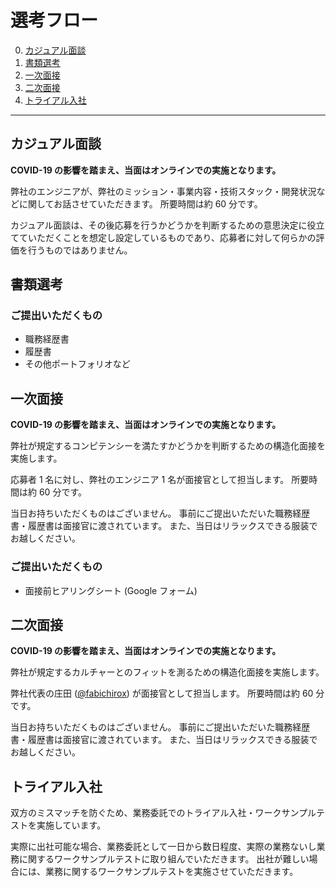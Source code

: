 # 選考フロー

0. [カジュアル面談](#カジュアル面談)
1. [書類選考](#書類選考)
2. [一次面接](#一次面接)
3. [二次面接](#二次面接)
4. [トライアル入社](#トライアル入社)

---

## カジュアル面談

**COVID-19 の影響を踏まえ、当面はオンラインでの実施となります。**

弊社のエンジニアが、弊社のミッション・事業内容・技術スタック・開発状況などに関してお話させていただきます。
所要時間は約 60 分です。

カジュアル面談は、その後応募を行うかどうかを判断するための意思決定に役立てていただくことを想定し設定しているものであり、応募者に対して何らかの評価を行うものではありません。

## 書類選考

### ご提出いただくもの

- 職務経歴書
- 履歴書
- その他ポートフォリオなど

## 一次面接

**COVID-19 の影響を踏まえ、当面はオンラインでの実施となります。**

弊社が規定するコンピテンシーを満たすかどうかを判断するための構造化面接を実施します。

応募者 1 名に対し、弊社のエンジニア 1 名が面接官として担当します。
所要時間は約 60 分です。

当日お持ちいただくものはございません。
事前にご提出いただいた職務経歴書・履歴書は面接官に渡されています。
また、当日はリラックスできる服装でお越しください。

### ご提出いただくもの

- 面接前ヒアリングシート (Google フォーム)

## 二次面接

**COVID-19 の影響を踏まえ、当面はオンラインでの実施となります。**

弊社が規定するカルチャーとのフィットを測るための構造化面接を実施します。

弊社代表の庄田 ([@fabichirox](https://github.com/fabichirox)) が面接官として担当します。
所要時間は約 60 分です。

当日お持ちいただくものはございません。
事前にご提出いただいた職務経歴書・履歴書は面接官に渡されています。
また、当日はリラックスできる服装でお越しください。

## トライアル入社

双方のミスマッチを防ぐため、業務委託でのトライアル入社・ワークサンプルテストを実施しています。

実際に出社可能な場合、業務委託として一日から数日程度、実際の業務ないし業務に関するワークサンプルテストに取り組んでいただきます。
出社が難しい場合には、業務に関するワークサンプルテストを実施させていただきます。
